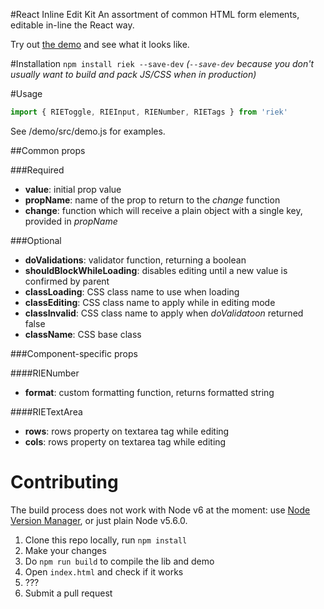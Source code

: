 #React Inline Edit Kit
An assortment of common HTML form elements, editable in-line the React way.

Try out [the demo](http://kaivi.github.io/riek/) and see what it looks like.

#Installation
`npm install riek --save-dev` *(`--save-dev` because you don't usually want to build and pack JS/CSS when in production)*

#Usage
```javascript
import { RIEToggle, RIEInput, RIENumber, RIETags } from 'riek'
```
See /demo/src/demo.js for examples.

##Common props

###Required
* **value**: initial prop value
* **propName**: name of the prop to return to the _change_ function
* **change**: function which will receive a plain object with a single key, provided in _propName_

###Optional
* **doValidations**: validator function, returning a boolean
* **shouldBlockWhileLoading**: disables editing until a new value is confirmed by parent
* **classLoading**: CSS class name to use when loading
* **classEditing**: CSS class name to apply while in editing mode
* **classInvalid**: CSS class name to apply when _doValidatoon_ returned false
* **className**: CSS base class

###Component-specific props

####RIENumber
* **format**: custom formatting function, returns formatted string

####RIETextArea
* **rows**: rows property on textarea tag while editing
* **cols**: rows property on textarea tag while editing

# Contributing

The build process does not work with Node v6 at the moment: use [Node Version Manager](https://github.com/creationix/nvm), or just plain Node v5.6.0.

1. Clone this repo locally, run `npm install`
2. Make your changes
3. Do `npm run build` to compile the lib and demo
4. Open `index.html` and check if it works
5. ???
6. Submit a pull request
